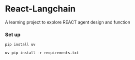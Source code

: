 # React-Langchain
A learning project to explore REACT agent design and function

### Set up
```
pip install uv

uv pip install -r requirements.txt
```

